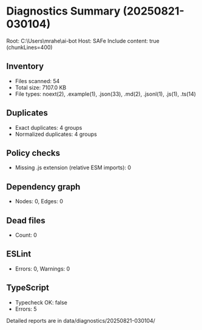# Diagnostics Summary (20250821-030104)

Root: C:\Users\mrahe\ai-bot
Host: SAFe
Include content: true (chunkLines=400)

## Inventory
- Files scanned: 54
- Total size: 7107.0 KB
- File types: noext(2), .example(1), .json(33), .md(2), .jsonl(1), .js(1), .ts(14)

## Duplicates
- Exact duplicates: 4 groups
- Normalized duplicates: 4 groups

## Policy checks
- Missing .js extension (relative ESM imports): 0


## Dependency graph
- Nodes: 0, Edges: 0

## Dead files
- Count: 0


## ESLint
- Errors: 0, Warnings: 0

## TypeScript
- Typecheck OK: false
- Errors: 5

Detailed reports are in data/diagnostics/20250821-030104/
